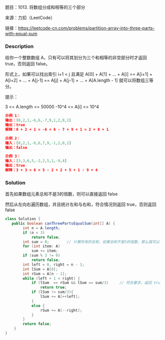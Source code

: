 题目：1013. 将数组分成和相等的三个部分

来源：力扣（LeetCode）

链接：https://leetcode-cn.com/problems/partition-array-into-three-parts-with-equal-sum

### Description

给你一个整数数组 A，只有可以将其划分为三个和相等的非空部分时才返回 true，否则返回 false。

形式上，如果可以找出索引 i+1 < j 且满足 A[0] + A[1] + ... + A[i] == A[i+1] + A[i+2] + ... + A[j-1] == A[j] + A[j-1] + ... + A[A.length - 1] 就可以将数组三等分。

 提示：

3 <= A.length <= 50000
-10^4 <= A[i] <= 10^4

```json
示例 1：
输出：[0,2,1,-6,6,-7,9,1,2,0,1]
输出：true
解释：0 + 2 + 1 = -6 + 6 - 7 + 9 + 1 = 2 + 0 + 1

示例 2：
输入：[0,2,1,-6,6,7,9,-1,2,0,1]
输出：false

示例 3：
输入：[3,3,6,5,-2,2,5,1,-9,4]
输出：true
解释：3 + 3 = 6 = 5 - 2 + 2 + 5 + 1 - 9 + 4
```

### Solution

首先如果数组元素总和不是3的倍数，则可以直接返回 false

然后从左向右遍历数组，并且统计左和与右和，符合情况则返回 true，否则返回 false

```java
class Solution {
   public boolean canThreePartsEqualSum(int[] A) {
        int n = A.length;
        if (n < 3)
            return false;
        int sum = 0;		// 计算所有的总和，如果总和不是3的倍数，那么就可以直接返回false
        for (int item: A)
            sum += item;
        if (sum % 3 != 0)
            return false;
        int left = 0, right = n - 1;
        int lSum = A[0];
        int rSum = A[n - 1];
        while (left + 1 < right) {
            if (lSum  == rSum && lSum == sum/3)     // 符合要求，返回 true
                return true;
            if (lSum != sum/3){
                lSum += A[++left];
            }
            else {
                rSum += A[--right];
            }
        }
        return false;
    }
}
```

